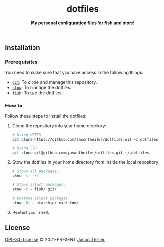 <div align="center">

# dotfiles

**My personal configuration files for fish and more!**

<br />

</div>

## Installation

### Prerequisites

You need to make sure that you have access to the following things:

- [`git`](https://git-scm.com/): To clone and manage this repository.
- [`stow`](https://www.gnu.org/software/stow/): To manage the dotfiles.
- [`fish`](https://fishshell.com/): To use the dotfiles.

### How to

Follow these steps to install the dotfiles:

1. Clone the repository into your home directory:

   ```sh
   # Using HTTPS
   git clone https://github.com/jasontheiler/dotfiles.git ~/.dotfiles

   # Using SSH
   git clone git@github.com:jasontheiler/dotfiles.git ~/.dotfiles
   ```

2. Stow the dotfiles in your home directory from inside the local repository:

   ```sh
   # Stows all packages.
   stow -t ~ */

   # Stows select packages.
   stow -t ~ fish/ git/

   # Unstows select packages.
   stow -Dt ~ starship/ exa/ fnm/
   ```

3. Restart your shell.

## License

[GPL-3.0 License](/LICENSE) © 2021-PRESENT [Jason Theiler](https://github.com/jasontheiler)
